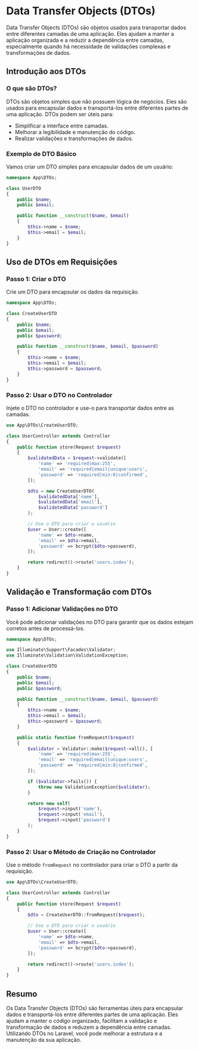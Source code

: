 # Data Transfer Objects (DTOs)

Data Transfer Objects (DTOs) são objetos usados para transportar dados entre diferentes camadas de uma aplicação. Eles ajudam a manter a aplicação organizada e a reduzir a dependência entre camadas, especialmente quando há necessidade de validações complexas e transformações de dados.

## Introdução aos DTOs

### O que são DTOs?

DTOs são objetos simples que não possuem lógica de negócios. Eles são usados para encapsular dados e transportá-los entre diferentes partes de uma aplicação. DTOs podem ser úteis para:

- Simplificar a interface entre camadas.
- Melhorar a legibilidade e manutenção do código.
- Realizar validações e transformações de dados.

### Exemplo de DTO Básico

Vamos criar um DTO simples para encapsular dados de um usuário:

```php
namespace App\DTOs;

class UserDTO
{
    public $name;
    public $email;

    public function __construct($name, $email)
    {
        $this->name = $name;
        $this->email = $email;
    }
}
```

## Uso de DTOs em Requisições

### Passo 1: Criar o DTO

Crie um DTO para encapsular os dados da requisição.

```php
namespace App\DTOs;

class CreateUserDTO
{
    public $name;
    public $email;
    public $password;

    public function __construct($name, $email, $password)
    {
        $this->name = $name;
        $this->email = $email;
        $this->password = $password;
    }
}
```

### Passo 2: Usar o DTO no Controlador

Injete o DTO no controlador e use-o para transportar dados entre as camadas.

```php
use App\DTOs\CreateUserDTO;

class UserController extends Controller
{
    public function store(Request $request)
    {
        $validatedData = $request->validate([
            'name' => 'required|max:255',
            'email' => 'required|email|unique:users',
            'password' => 'required|min:8|confirmed',
        ]);

        $dto = new CreateUserDTO(
            $validatedData['name'],
            $validatedData['email'],
            $validatedData['password']
        );

        // Use o DTO para criar o usuário
        $user = User::create([
            'name' => $dto->name,
            'email' => $dto->email,
            'password' => bcrypt($dto->password),
        ]);

        return redirect()->route('users.index');
    }
}
```

## Validação e Transformação com DTOs

### Passo 1: Adicionar Validações no DTO

Você pode adicionar validações no DTO para garantir que os dados estejam corretos antes de processá-los.

```php
namespace App\DTOs;

use Illuminate\Support\Facades\Validator;
use Illuminate\Validation\ValidationException;

class CreateUserDTO
{
    public $name;
    public $email;
    public $password;

    public function __construct($name, $email, $password)
    {
        $this->name = $name;
        $this->email = $email;
        $this->password = $password;
    }

    public static function fromRequest($request)
    {
        $validator = Validator::make($request->all(), [
            'name' => 'required|max:255',
            'email' => 'required|email|unique:users',
            'password' => 'required|min:8|confirmed',
        ]);

        if ($validator->fails()) {
            throw new ValidationException($validator);
        }

        return new self(
            $request->input('name'),
            $request->input('email'),
            $request->input('password')
        );
    }
}
```

### Passo 2: Usar o Método de Criação no Controlador

Use o método `fromRequest` no controlador para criar o DTO a partir da requisição.

```php
use App\DTOs\CreateUserDTO;

class UserController extends Controller
{
    public function store(Request $request)
    {
        $dto = CreateUserDTO::fromRequest($request);

        // Use o DTO para criar o usuário
        $user = User::create([
            'name' => $dto->name,
            'email' => $dto->email,
            'password' => bcrypt($dto->password),
        ]);

        return redirect()->route('users.index');
    }
}
```

## Resumo

Os Data Transfer Objects (DTOs) são ferramentas úteis para encapsular dados e transportá-los entre diferentes partes de uma aplicação. Eles ajudam a manter o código organizado, facilitam a validação e transformação de dados e reduzem a dependência entre camadas. Utilizando DTOs no Laravel, você pode melhorar a estrutura e a manutenção da sua aplicação.
